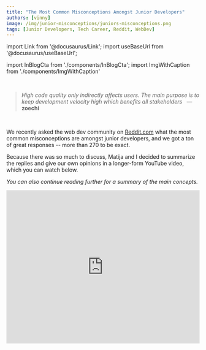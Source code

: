 ```yaml
---
title: "The Most Common Misconceptions Amongst Junior Developers"
authors: [vinny]
image: /img/junior-misconceptions/juniors-misconceptions.png
tags: [Junior Developers, Tech Career, Reddit, WebDev]
---
```


import Link from '@docusaurus/Link';
import useBaseUrl from '@docusaurus/useBaseUrl';

import InBlogCta from './components/InBlogCta';
import ImgWithCaption from './components/ImgWithCaption'

<br />

> _High code quality only indirectly affects users. The main purpose is to keep development velocity high which benefits all stakeholders_
>   — **zoechi**

<br />

We recently asked the web dev community on [Reddit.com](https://www.reddit.com/r/webdev/comments/112im2m/senior_devs_what_are_the_most_damaging/) what the most common misconceptions are amongst junior developers, and we got a ton of great responses -- more than 270 to be exact.

Because there was so much to discuss, Matija and I decided to summarize the replies and give our own opinions in a longer-form YouTube video, which you can watch below.

_You can also continue reading further for a summary of the main concepts._

<iframe width="100%" height="400" src="https://www.youtube.com/embed/eermNn9VhOA" title="YouTube video player" frameborder="0" allow="accelerometer; autoplay; clipboard-write; encrypted-media; gyroscope; picture-in-picture; web-share" allowfullscreen />

<!--truncate-->

<p />

## The Most Common Themes

Among the responses were lots of great, specific examples, but we noticed a lot of common themes within them:

- **Code Quality**
- **Managing Time & Expectations**
- **Effective Communication & Teamwork**

These seemed to be the topics senior devs had the most to say about. And it makes sense -- these are the things that, when you get to the core of the issues, can make or break almost _any_ career.

It was also interesting to see that the top replies were issues that encompassed all of these themes. For example, take the top-voted reply:

<ImgWithCaption alt="Clean it up later" source="img/junior-misconceptions/come-back-later.png" caption="The most common misconception is that you're going to come back and clean that up later." />

## First Quality & Then Velocity

The top reply above touches on all three of the common themes we outlined, because within it is a message about quality -- about doing things correctly. And whenever you speak about quality, there is an inherent assumption that it takes longer, so we're also talking about time management. And, if you're a part of a team, you can't work effectively without good communication and teamwork.

Nevertheless, in the "quality" debate there were effectively two camps, with those who thought quality code was about:

1. writing clean, readable code, that's easy to maintain
2. writing code that gets shipped on time and works.

The balance between meeting deadlines, shipping features, and writing the best possible code is obviously a tricky one to get right. Some people had the opinion that business realities trump clean code patterns in the dash to meet deadlines and keep clients happy, while others thought that clean, quality code should be the priority, and that by making it a priority you can actually increase long-term velocity, even if short-term deadlines aren't met.

<ImgWithCaption alt="You don't have to touch all the code you see" source="img/junior-misconceptions/touch-all-code.png" />

This discussion can distract from Junior developers priorities though, which are to grow and improve as a developer, not lead the team to success. Therefore, it's probably best for Junior devs to focus on quality first, and then improve their speed of delivery second.

## Stay Humble & Manage Expectations

As a Junior developer, it's not expected that you're going to get everything right the first time. There is an assumption that you will learn the best practices over time, and along the way you might produce inconsistent work, make mistakes, or even possibly break some things along the way.

But that's okay.

It's part of the process. It's expected. And it's important to remember that this is not a reflection of your value or worth as an engineer or individual.

In the replies, there were also many developers who recognized another developer's desire "to fix things later" as a way to brush off criticism towards their work. They generally viewed this as a bad habit to get into, as it is often one that plagues developers even as they gain more experience. "Code reviews are not personal", and being able to take criticism graciously is an important skill to develop. After all, seniors are there to guide you towards making better decisions based on their own experiences. And juniors are there to learn.

<ImgWithCaption alt="The senior dev doesn't know everything" source="img/junior-misconceptions/senior-knows-all.png" />

But how often should you seek a Senior's advice? Should you do what they said, or what some dude told you _is the only way to do x_ on YouTube or in some blogpost ;) ?

Should you ask for help every time you get stuck, or should you compromise your sanity and struggle alone for days?

Well, it depends on who you ask. But most of the replies made it clear that:

1. You should try it out yourself first.
2. Use the resources available to you (Google, Stack Overflow, GPT) to try and figure it out.
3. Ask for help once you considerably slow down on making any progress.
4. If you have a possible solution and it differs from the senior dev's suggestion, that doesn't mean it's wrong -- there can sometimes be many possible ways to achieve the same goal!

<ImgWithCaption alt="Bothering seniors with questions" source="img/junior-misconceptions/bothering-questions.png" />

## Be Flexibile & Open to Change

Nothing changes faster than the world of technology. As a developer, you need to constantly be learning and adapting to new technologies and trends. If you don't like change, well then being a software developer probably isn't the right career for you.

<ImgWithCaption alt="Everything takes longer than you think" source="img/junior-misconceptions/everything-takes-longer.png" />

On top of things changing constantly, it's the kind of job that challenges your assumptions. What you think might be the best solution turns out to be incompatible with your team's desired goals or end product, and you're forced to use a "sub-optimal" solution instead. Why? Because it's the best way to
get the job done given your team's constraints. _"Sorry, pal, but we can't use your favorite framework on this one."_

The developers who stay flexible and open-minded are often at an advantage here. They're the ones that are less dogmatic about a particular technology or approach, and are more willing to adapt to the situation at hand. They're typically the ones that progress faster than their peers, and they're the ones that get the job done well.

<hr />

_Want to stay in the loop? → [Join our newsletter!](#newsletter-input)_
